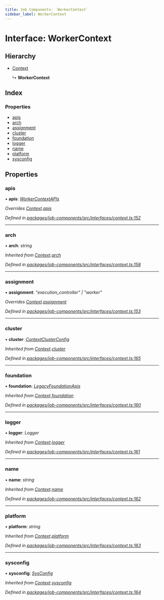 ```yaml
---
title: Job Components: `WorkerContext`
sidebar_label: WorkerContext
---
```


# Interface: WorkerContext

## Hierarchy

* [Context](context.md)

  ↳ **WorkerContext**

## Index

### Properties

* [apis](workercontext.md#apis)
* [arch](workercontext.md#arch)
* [assignment](workercontext.md#assignment)
* [cluster](workercontext.md#cluster)
* [foundation](workercontext.md#foundation)
* [logger](workercontext.md#logger)
* [name](workercontext.md#name)
* [platform](workercontext.md#platform)
* [sysconfig](workercontext.md#sysconfig)

## Properties

###  apis

• **apis**: *[WorkerContextAPIs](workercontextapis.md)*

*Overrides [Context](context.md).[apis](context.md#apis)*

*Defined in [packages/job-components/src/interfaces/context.ts:152](https://github.com/terascope/teraslice/blob/f95bb5556/packages/job-components/src/interfaces/context.ts#L152)*

___

###  arch

• **arch**: *string*

*Inherited from [Context](context.md).[arch](context.md#arch)*

*Defined in [packages/job-components/src/interfaces/context.ts:158](https://github.com/terascope/teraslice/blob/f95bb5556/packages/job-components/src/interfaces/context.ts#L158)*

___

###  assignment

• **assignment**: *"execution_controller" | "worker"*

*Overrides [Context](context.md).[assignment](context.md#assignment)*

*Defined in [packages/job-components/src/interfaces/context.ts:153](https://github.com/terascope/teraslice/blob/f95bb5556/packages/job-components/src/interfaces/context.ts#L153)*

___

###  cluster

• **cluster**: *[ContextClusterConfig](contextclusterconfig.md)*

*Inherited from [Context](context.md).[cluster](context.md#cluster)*

*Defined in [packages/job-components/src/interfaces/context.ts:165](https://github.com/terascope/teraslice/blob/f95bb5556/packages/job-components/src/interfaces/context.ts#L165)*

___

###  foundation

• **foundation**: *[LegacyFoundationApis](legacyfoundationapis.md)*

*Inherited from [Context](context.md).[foundation](context.md#foundation)*

*Defined in [packages/job-components/src/interfaces/context.ts:160](https://github.com/terascope/teraslice/blob/f95bb5556/packages/job-components/src/interfaces/context.ts#L160)*

___

###  logger

• **logger**: *Logger*

*Inherited from [Context](context.md).[logger](context.md#logger)*

*Defined in [packages/job-components/src/interfaces/context.ts:161](https://github.com/terascope/teraslice/blob/f95bb5556/packages/job-components/src/interfaces/context.ts#L161)*

___

###  name

• **name**: *string*

*Inherited from [Context](context.md).[name](context.md#name)*

*Defined in [packages/job-components/src/interfaces/context.ts:162](https://github.com/terascope/teraslice/blob/f95bb5556/packages/job-components/src/interfaces/context.ts#L162)*

___

###  platform

• **platform**: *string*

*Inherited from [Context](context.md).[platform](context.md#platform)*

*Defined in [packages/job-components/src/interfaces/context.ts:163](https://github.com/terascope/teraslice/blob/f95bb5556/packages/job-components/src/interfaces/context.ts#L163)*

___

###  sysconfig

• **sysconfig**: *[SysConfig](sysconfig.md)*

*Inherited from [Context](context.md).[sysconfig](context.md#sysconfig)*

*Defined in [packages/job-components/src/interfaces/context.ts:164](https://github.com/terascope/teraslice/blob/f95bb5556/packages/job-components/src/interfaces/context.ts#L164)*

